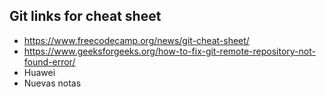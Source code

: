 ## Git links for cheat sheet

- https://www.freecodecamp.org/news/git-cheat-sheet/
- https://www.geeksforgeeks.org/how-to-fix-git-remote-repository-not-found-error/
- Huawei
- Nuevas notas